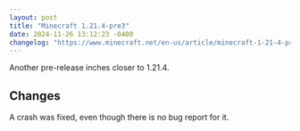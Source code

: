 ```yaml
---
layout: post
title: "Minecraft 1.21.4-pre3"
date: 2024-11-26 13:12:23 -0400
changelog: "https://www.minecraft.net/en-us/article/minecraft-1-21-4-pre-release-3"
---
```


Another pre-release inches closer to 1.21.4.

## Changes

A crash was fixed, even though there is no bug report for it.

